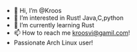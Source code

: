 - 👋 Hi, I’m @Kroos
- 👀 I’m interested in Rust! Java,C,python
- 🌱 I’m currently learning Rust
- 📫 How to reach me kroosvi@gamil.com!
-  Passionate Arch Linux user!


<!---
kroosvi/kroosvi is a ✨ special ✨ repository because its `README.md` (this file) appears on your GitHub profile.
You can click the Preview link to take a look at your changes.
--->
